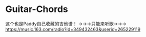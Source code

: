 # Guitar-Chords
这个也是Paddy自己收藏的吉他谱！
→→→只能来听歌→→→
https://music.163.com/radio?id=349432463&userid=265229119
